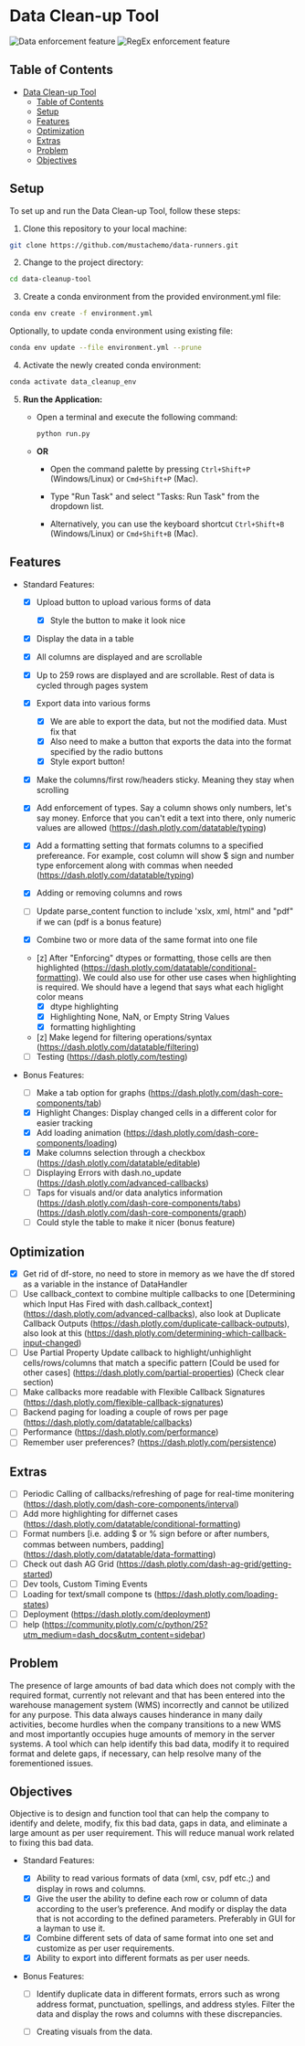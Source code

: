 # Data Clean-up Tool
![Data enforcement feature](feature1.gif)
![RegEx enforcement feature](feature2.gif)

## Table of Contents

- [Data Clean-up Tool](#data-clean-up-tool)
  - [Table of Contents](#table-of-contents)
  - [Setup](#setup)
  - [Features](#features)
  - [Optimization](#optimization)
  - [Extras](#extras)
  - [Problem](#problem)
  - [Objectives](#objectives)


## Setup

To set up and run the Data Clean-up Tool, follow these steps:

1. Clone this repository to your local machine:

  ```bash
  git clone https://github.com/mustachemo/data-runners.git
  ```

2. Change to the project directory:

  ```bash
  cd data-cleanup-tool
  ```

3. Create a conda environment from the provided environment.yml file:

  ```bash
  conda env create -f environment.yml
  ```

  Optionally, to update conda environment using existing file:
  
  ```bash
  conda env update --file environment.yml --prune
  ```

4. Activate the newly created conda environment:

  ```bash
  conda activate data_cleanup_env
  ```

5. **Run the Application:**

   - Open a terminal and execute the following command:
   
     ```bash
     python run.py
     ```

   - **OR**

     - Open the command palette by pressing `Ctrl+Shift+P` (Windows/Linux) or `Cmd+Shift+P` (Mac).

     - Type "Run Task" and select "Tasks: Run Task" from the dropdown list.

     - Alternatively, you can use the keyboard shortcut `Ctrl+Shift+B` (Windows/Linux) or `Cmd+Shift+B` (Mac).

## Features

- Standard Features:

  - [x] Upload button to upload various forms of data 
    - [x] Style the button to make it look nice
  - [x] Display the data in a table
  - [x] All columns are displayed and are scrollable
  - [x] Up to 259 rows are displayed and are scrollable. Rest of data is cycled through pages system
  - [x] Export data into various forms
    - [x] We are able to export the data, but not the modified data. Must fix that
    - [x] Also need to make a button that exports the data into the format specified by the radio buttons
    - [x] Style export button!
  - [x] Make the columns/first row/headers sticky. Meaning they stay when scrolling


  - [x] Add enforcement of types. Say a column shows only numbers, let's say money. Enforce that you can't edit a text into there, only numeric values are allowed (https://dash.plotly.com/datatable/typing)
  - [x] Add a formatting setting that formats columns to a specified prefereance. For example, cost column will show $ sign and number type enforcement along with commas when needed (https://dash.plotly.com/datatable/typing)
  - [x] Adding or removing columns and rows
  - [ ] Update parse_content function to include 'xslx, xml, html" and "pdf" if we can (pdf is a bonus feature)
  - [x] Combine two or more data of the same format into one file
  - [z] After "Enforcing" dtypes or formatting, those cells are then highlighted (https://dash.plotly.com/datatable/conditional-formatting). We could also use for other use cases when highlighting is required. We should have a legend that says what each higlight color means
    - [x] dtype highlighting
    - [x] Highlighting None, NaN, or Empty String Values
    - [x] formatting highlighting
  - [z] Make legend for filtering operations/syntax (https://dash.plotly.com/datatable/filtering)
  - [ ] Testing (https://dash.plotly.com/testing)

- Bonus Features:

  - [ ] Make a tab option for graphs (https://dash.plotly.com/dash-core-components/tab)
  - [x] Highlight Changes: Display changed cells in a different color for easier tracking
  - [x] Add loading animation (https://dash.plotly.com/dash-core-components/loading)
  - [x] Make columns selection through a checkbox (https://dash.plotly.com/datatable/editable)
  - [ ] Displaying Errors with dash.no_update (https://dash.plotly.com/advanced-callbacks)
  - [ ] Taps for visuals and/or data analytics information (https://dash.plotly.com/dash-core-components/tabs) (https://dash.plotly.com/dash-core-components/graph)
  - [ ] Could style the table to make it nicer (bonus feature)

## Optimization

- [x] Get rid of df-store, no need to store in memory as we have the df stored as a variable in the instance of DataHandler
- [ ] Use callback_context to combine multiple callbacks to one [Determining which Input Has Fired with dash.callback_context] (https://dash.plotly.com/advanced-callbacks), also look at Duplicate Callback Outputs (https://dash.plotly.com/duplicate-callback-outputs), also look at this (https://dash.plotly.com/determining-which-callback-input-changed)
- [ ] Use Partial Property Update callback to highlight/unhighlight cells/rows/columns that match a specific pattern [Could be used for other cases] (https://dash.plotly.com/partial-properties) (Check clear section)
- [ ] Make callbacks more readable with Flexible Callback Signatures (https://dash.plotly.com/flexible-callback-signatures)
- [ ] Backend paging for loading a couple of rows per page (https://dash.plotly.com/datatable/callbacks)
- [ ] Performance (https://dash.plotly.com/performance)
- [ ] Remember user preferences? (https://dash.plotly.com/persistence)

## Extras

- [ ] Periodic Calling of callbacks/refreshing of page for real-time monitering (https://dash.plotly.com/dash-core-components/interval)
- [ ] Add more highlighting for differnet cases (https://dash.plotly.com/datatable/conditional-formatting)
- [ ] Format numbers [i.e. adding $ or % sign before or after numbers, commas between numbers, padding] (https://dash.plotly.com/datatable/data-formatting)
- [ ] Check out dash AG Grid (https://dash.plotly.com/dash-ag-grid/getting-started)
- [ ] Dev tools, Custom Timing Events
- [ ] Loading for text/small compone ts (https://dash.plotly.com/loading-states)
- [ ] Deployment (https://dash.plotly.com/deployment)
- [ ] help (https://community.plotly.com/c/python/25?utm_medium=dash_docs&utm_content=sidebar)

## Problem

The presence of large amounts of bad data which does not comply with the required format, currently not relevant and that has been entered into the warehouse management system (WMS) incorrectly and cannot be utilized for any purpose. This data always causes hinderance in many daily activities, become hurdles when the company transitions to a new WMS and most importantly occupies huge amounts of memory in the server systems. A tool which can help identify this bad data, modify it to required format and delete gaps, if necessary, can help resolve many of the forementioned issues.

## Objectives 

Objective is to design and function tool that can help the company to identify and delete, modify, fix this bad data, gaps in data, and eliminate a large amount as per user requirement. This will reduce manual work related to fixing this bad data.

- Standard Features:

  - [x] Ability to read various formats of data (xml, csv, pdf etc.;) and display in rows and columns.
  - [x] Give the user the ability to define each row or column of data according to the user’s preference. And modify or
display the data that is not according to the defined parameters. Preferably in GUI for a layman to use it.
  - [x] Combine different sets of data of same format into one set and customize as per user requirements.
  - [x] Ability to export into different formats as per user needs.

- Bonus Features:

  - [ ] Identify duplicate data in different formats, errors such as wrong address format, punctuation, spellings, and
address styles. Filter the data and display the rows and columns with these discrepancies.
  - [ ] Creating visuals from the data.


